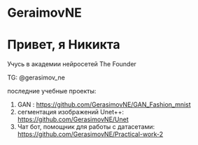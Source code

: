 # GeraimovNE
# Привет, я Никикта

Учусь в академии нейросетей The Founder

TG: @gerasimov_ne

последние учебные проекты:
1. GAN : https://github.com/GerasimovNE/GAN_Fashion_mnist
2. сегментация изображений Unet++: https://github.com/GerasimovNE/Unet
3. Чат бот, помощник для работы с датасетами: https://github.com/GerasimovNE/Practical-work-2
